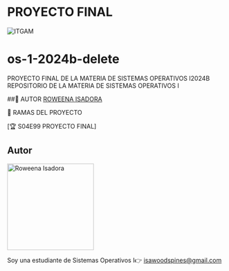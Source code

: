 # PROYECTO FINAL
![ITGAM](https://github.com/user-attachments/assets/c7f2d025-776f-4d07-968d-a880a401ea53)

# os-1-2024b-delete
PROYECTO FINAL DE LA MATERIA DE SISTEMAS OPERATIVOS I2024B
REPOSITORIO DE LA MATERIA DE SISTEMAS OPERATIVOS I

##👲 AUTOR
[ROWEENA ISADORA](https://github.com/CassandraPresley)

🌿 RAMAS DEL PROYECTO

[🏆 S04E99 PROYECTO FINAL] 


## Autor
<img 
    src="https://scontent.fmex33-1.fna.fbcdn.net/v/t39.30808-6/465266470_872791551632970_4834953487523828872_n.jpg?_nc_cat=107&ccb=1-7&_nc_sid=a5f93a&_nc_ohc=k7sik43-bgQQ7kNvgELuLUN&_nc_zt=23&_nc_ht=scontent.fmex33-1.fna&_nc_gid=AfglMYAyJxmV7575SylBPHF&oh=00_AYB_oXYfEFpciJcmtP5LFZzgExX-kFy0eGVS4oOcG5Lyow&oe=674A9241" 
    alt="Roweena Isadora" 
    width="200"/>

Soy una estudiante de Sistemas Operativos I👉 isawoodspines@gmail.com
